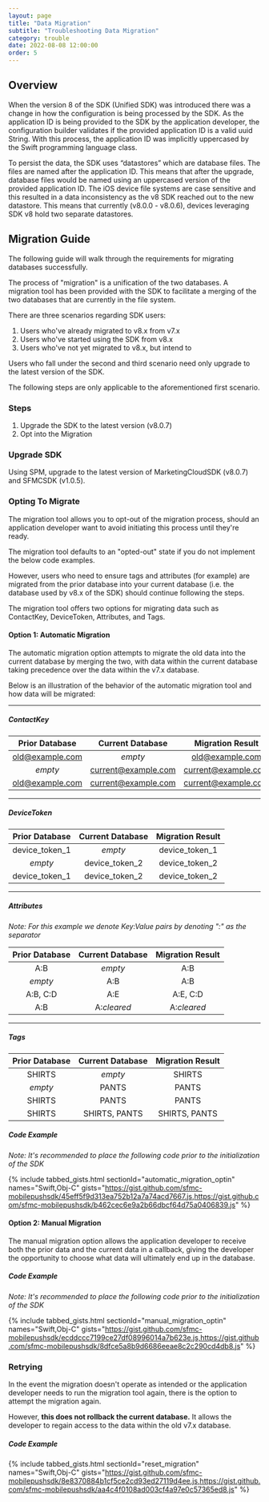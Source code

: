 ```yaml
---
layout: page
title: "Data Migration"
subtitle: "Troubleshooting Data Migration"
category: trouble
date: 2022-08-08 12:00:00
order: 5
---
```


## Overview

When the version 8 of the SDK (Unified SDK) was introduced there was a change in how the configuration is being processed by the SDK. As the application ID is being provided to the SDK by the application developer, the configuration builder validates if the provided application ID is a valid uuid String. With this process, the application ID was implicitly uppercased by the Swift programming language class. 

To persist the data, the SDK uses “datastores” which are database files. The files are named after the application ID. This means that after the upgrade, database files would be named using an uppercased version of the provided application ID. The iOS device file systems are case sensitive and this resulted in a data inconsistency as the v8 SDK reached out to the new datastore. This means that currently (v8.0.0 - v8.0.6), devices leveraging SDK v8 hold two separate datastores.

## Migration Guide

The following guide will walk through the requirements for migrating databases successfully.

The process of "migration" is a unification of the two databases. A migration tool has been provided with the SDK to facilitate a merging of the two databases that are currently in the file system.

There are three scenarios regarding SDK users:

1. Users who've already migrated to v8.x from v7.x
2. Users who've started using the SDK from v8.x
3. Users who've not yet migrated to v8.x, but intend to

Users who fall under the second and third scenario need only upgrade to the latest version of the SDK.

The following steps are only applicable to the aforementioned first scenario.

### Steps

1. Upgrade the SDK to the latest version (v8.0.7)
2. Opt into the Migration

### Upgrade SDK 

Using SPM, upgrade to the latest version of MarketingCloudSDK (v8.0.7) and SFMCSDK (v1.0.5).

### Opting To Migrate

The migration tool allows you to opt-out of the migration process, should an application developer want to avoid initiating this process until they're ready.

The migration tool defaults to an "opted-out" state if you do not implement the below code examples.

However, users who need to ensure tags and attributes (for example) are migrated from the prior database into your current database (i.e. the database used by v8.x of the SDK) should continue following the steps.

The migration tool offers two options for migrating data such as ContactKey, DeviceToken, Attributes, and Tags.

#### Option 1: Automatic Migration

The automatic migration option attempts to migrate the old data into the current database by merging the two, with data within the current database taking precedence over the data within the v7.x database.

Below is an illustration of the behavior of the automatic migration tool and how data will be migrated:

-------

##### ContactKey

| Prior Database | Current Database | Migration Result |
| :----: | :----: | :----: |
| old@example.com | _empty_ | old@example.com |
| _empty_ | current@example.com | current@example.com |
| old@example.com | current@example.com | current@example.com |

-------

##### DeviceToken


| Prior Database | Current Database | Migration Result |
| :----: | :----: | :----: |
| device_token_1 | _empty_ | device_token_1 |
| _empty_ | device_token_2 | device_token_2 |
| device_token_1 | device_token_2 | device_token_2 |

-------

##### Attributes

_Note: For this example we denote Key:Value pairs by denoting ":" as the separator_

| Prior Database | Current Database | Migration Result |
| :----: | :----: | :----: |
| A:B | _empty_ | A:B |
| _empty_ | A:B | A:B |
| A:B, C:D | A:E | A:E, C:D |
| A:B | A:_cleared_ | A:_cleared_|

-------

##### Tags

| Prior Database | Current Database | Migration Result |
| :----: | :----: | :----: |
| SHIRTS | _empty_ | SHIRTS |
| _empty_ | PANTS | PANTS |
| SHIRTS | PANTS | PANTS |
| SHIRTS | SHIRTS, PANTS | SHIRTS, PANTS |

##### Code Example

_Note: It's recommended to place the following code prior to the initialization of the SDK_

{% include tabbed_gists.html sectionId="automatic_migration_optin" names="Swift,Obj-C" gists="https://gist.github.com/sfmc-mobilepushsdk/45eff5f9d313ea752b12a7a74acd7667.js,https://gist.github.com/sfmc-mobilepushsdk/b462cec6e9a2b66dbcf64d75a0406839.js" %}

#### Option 2: Manual Migration

The manual migration option allows the application developer to receive both the prior data and the current data in a callback, giving the developer the opportunity to choose what data will ultimately end up in the database.


##### Code Example

_Note: It's recommended to place the following code prior to the initialization of the SDK_

{% include tabbed_gists.html sectionId="manual_migration_optin" names="Swift,Obj-C" gists="https://gist.github.com/sfmc-mobilepushsdk/ecddccc7199ce27df08996014a7b623e.js,https://gist.github.com/sfmc-mobilepushsdk/8dfce5a8b9d6686eeae8c2c290cd4db8.js" %}

### Retrying

In the event the migration doesn't operate as intended or the application developer needs to run the migration tool again, there is the option to attempt the migration again.

However, **this does not rollback the current database.** It allows the developer to regain access to the data within the old v7.x database.

##### Code Example

{% include tabbed_gists.html sectionId="reset_migration" names="Swift,Obj-C" gists="https://gist.github.com/sfmc-mobilepushsdk/8e8370884b1cf5ce2cd93ed27119d4ee.js,https://gist.github.com/sfmc-mobilepushsdk/aa4c4f0108ad003cf4a97e0c57365ed8.js" %}
